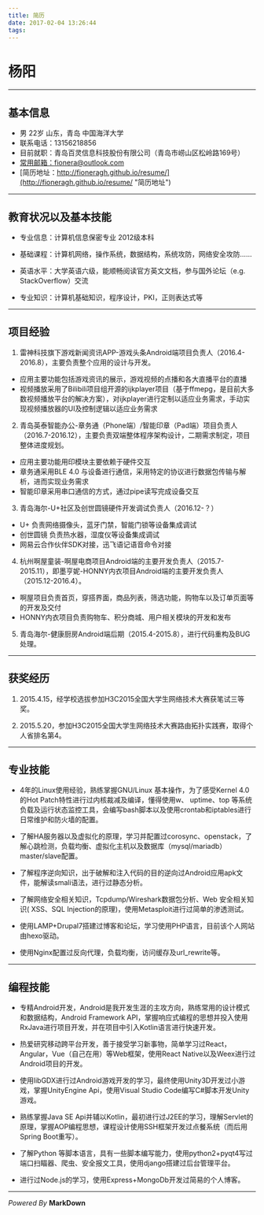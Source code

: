 ```yaml
---
title: 简历
date: 2017-02-04 13:26:44
tags:
---
```


# 杨阳

***

## 基本信息

* 男 22岁 山东，青岛 中国海洋大学
* 联系电话：13156218856
* 目前就职：青岛百灵信息科技股份有限公司（青岛市崂山区松岭路169号）
* [常用邮箱：fionera@outlook.com](mailto:fionera@outlook.com "常用邮箱")
* [简历地址：http://fioneragh.github.io/resume/](http://fioneragh.github.io/resume/ "简历地址")

***

## 教育状况以及基本技能

* 专业信息：计算机信息保密专业 2012级本科

* 基础课程：计算机网络，操作系统，数据结构，系统攻防，网络安全攻防……

* 英语水平：大学英语六级，能顺畅阅读官方英文文档，参与国外论坛（e.g. StackOverflow）交流

* 专业知识：计算机基础知识，程序设计，PKI，正则表达式等

***

## 项目经验

1. 雷神科技旗下游戏新闻资讯APP-游戏头条Android端项目负责人（2016.4-2016.8），主要负责整个应用的设计与开发。
* 应用主要功能包括游戏资讯的展示，游戏视频的点播和各大直播平台的直播
* 视频播放采用了Bilibili项目组开源的ijkplayer项目（基于ffmepg，是目前大多数视频播放平台的解决方案），对ijkplayer进行定制以适应业务需求，手动实现视频播放器的UI及控制逻辑以适应业务需求

2. 青岛英泰智能办公-章务通（Phone端）/智能印章（Pad端）项目负责人（2016.7-2016.12），主要负责双端整体程序架构设计，二期需求制定，项目整体进度规划。
* 应用主要功能用印模块主要依赖于硬件交互
* 章务通采用BLE 4.0 与设备进行通信，采用特定的协议进行数据包传输与解析，进而实现业务需求
* 智能印章采用串口通信的方式，通过pipe读写完成设备交互

3. 青岛海尔-U+社区及创世圆镜硬件开发调试负责人（2016.12-？）
* U+ 负责网络摄像头，蓝牙门禁，智能门锁等设备集成调试
* 创世圆镜 负责热水器，湿度仪等设备集成调试
* 网易云合作伙伴SDK对接，迅飞语记语音命令对接

4. 杭州啊屋童装-啊屋电商项目Android端的主要开发负责人（2015.7-2015.11），即墨亨妮-HONNY内衣项目Android端的主要开发负责人（2015.12-2016.4）。
* 啊屋项目负责首页，穿搭界面，商品列表，筛选功能，购物车以及订单页面等的开发及交付
* HONNY内衣项目负责购物车、积分商城、用户相关模块的开发和发布

5. 青岛海尔-健康厨房Android端后期（2015.4-2015.8），进行代码重构及BUG处理。

***

## 获奖经历

1. 2015.4.15，经学校选拔参加H3C2015全国大学生网络技术大赛获笔试三等奖。
	
2. 2015.5.20，参加H3C2015全国大学生网络技术大赛路由拓扑实践赛，取得个人省排名第4。

***

## 专业技能

* 4年的Linux使用经验，熟练掌握GNU/Linux 基本操作，为了感受Kernel 4.0 的Hot Patch特性进行过内核裁减及编译，懂得使用w、 uptime、top 等系统负载及运行状态监控工具，会编写bash脚本以及使用crontab和iptables进行日常维护和防火墙的配置。

* 了解HA服务器以及虚拟化的原理，学习并配置过corosync、openstack，了解心跳检测，负载均衡、虚拟化主机以及数据库（mysql/mariadb）master/slave配置。

* 了解程序逆向知识，出于破解和注入代码的目的逆向过Android应用apk文件，能解读smali语法，进行过静态分析。

* 了解网络安全相关知识，Tcpdump/Wireshark数据包分析、Web 安全相关知识( XSS、SQL Injection的原理)，使用Metasploit进行过简单的渗透测试。

* 使用LAMP+Drupal7搭建过博客和论坛，学习使用PHP语言，目前该个人网站由hexo驱动。

* 使用Nginx配置过反向代理，负载均衡，访问缓存及url_rewrite等。

***

## 编程技能

* 专精Android开发，Android是我开发生涯的主攻方向，熟练常用的设计模式和数据结构，Android Framework API，掌握响应式编程的思想并投入使用RxJava进行项目开发，并在项目中引入Kotlin语言进行快速开发。

* 热爱研究移动跨平台开发，善于接受学习新事物，简单学习过React，Angular，Vue（自己在用）等Web框架，使用React Native以及Weex进行过Android项目的开发。

* 使用libGDX进行过Android游戏开发的学习，最终使用Unity3D开发过小游戏，掌握UnityEngine Api，使用Visual Studio Code编写C#脚本开发Unity游戏。

* 熟练掌握Java SE Api并辅以Kotlin，最初进行过J2EE的学习，理解Servlet的原理，掌握AOP编程思想，课程设计使用SSH框架开发过点餐系统（而后用Spring Boot重写）。

* 了解Python 等脚本语言，具有一些脚本编写能力，使用python2+pyqt4写过端口扫瞄器、爬虫、安全报文工具，使用django搭建过后台管理平台。

* 进行过Node.js的学习，使用Express+MongoDb开发过简易的个人博客。

***

*Powered By* **MarkDown**
